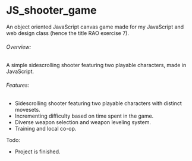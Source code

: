 # JS_shooter_game

An object oriented JavaScript canvas game made for my JavaScript and web design class (hence the title RAO exercise 7).

###### Overview:
A simple sidescrolling shooter featuring two playable characters, made in JavaScript.


###### Features:
 - Sidescrolling shooter featuring two playable characters with distinct movesets.
 - Incrementing difficulty based on time spent in the game.
 - Diverse weapon selection and weapon leveling system.
 - Training and local co-op.

Todo:
 - Project is finished.
